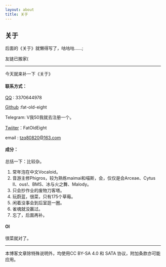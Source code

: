```yaml
---
layout: about
title: 关于
---
```

## 关于

后面的《关于》就懒得写了，咕咕咕……;

友链已搬家(

---

今天就来补一下《关于》

#### 联系方式：

[QQ](https://wpa.qq.com/msgrd?V=3&Uin=3370644978) : 3370644978

[Github](https://github.com/fat-old-eight) :fat-old-eight

Telegram: V我50我就去注册一个。

[Twiiter](https://twitter.com/FatOldEight)：FatOldEight

email : tzq80820@163.com

#### 成分：

总括一下：比较杂。

1. 常年泡在中文Vocaloid。
2. 音游主修Phigros，较为熟练maimai和喵斯，会，仅仅是会Arceae、Cytus II、ous!、BMS、冰与火之舞、Malody。
3. 只会抄作业的废物刀客塔。
4. 玩蔚蓝，很菜，只有175个草莓。
5. 闲着没事会到后室逛一圈。
6. 雀魂就没赢过。
7. 忘了，后面再补。

#### OI

很菜就对了。

---

本博客文章除特殊说明外，均使用CC BY-SA 4.0 和 SATA 协议，附加条款亦可能应用。
